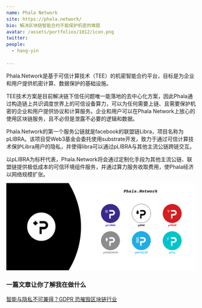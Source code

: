 ```yaml
---
name: Phala Network
site: https://phala.network/
bio: 解决区块链智能合约不能保护机密的难题
avatar: /assets/portfolios/1012/icon.png
twitter: 
people:
  - hang-yin

---
```

Phala.Network是基于可信计算技术（TEE）的机密智能合约平台，目标是为企业和用户提供机密计算、数据保护的基础设施。

TEE技术方案是目前解决链下信任问题唯一能落地的去中心化方案，因此Phala通过构造链上共识调度世界上的可信设备算力，可以为任何需要上链、且需要保护机密的企业和用户提供协议和计算服务。企业和用户可以在Phala Network上放心的使用区块链服务，且不必但是泄露不必要的逻辑和数据。

Phala.Network的第一个服务公链就是facebook的联盟链Libra，项目名称为pLIBRA。该项目受Web3基金会委托使用substrate开发，致力于通过可信计算技术保护Libra用户的隐私，并使得libra可以通过pLIBRA与其他主流公链跨链交互。

以pLIBRA为标杆代表，Phala.Network将会通过定制化手段为其他主流公链、联盟链提供极低成本的可信环境组件服务，并通过算力服务收取费用，使Phala经济以网络规模扩张。

![Gospel](/assets/portfolios/1012/info.png)



### 一篇文章让你了解我在做什么
[智能与隐私不可兼得？GDPR 恐摧毁区块链行业](https://www.chainnews.com/articles/363421438353.htm)

